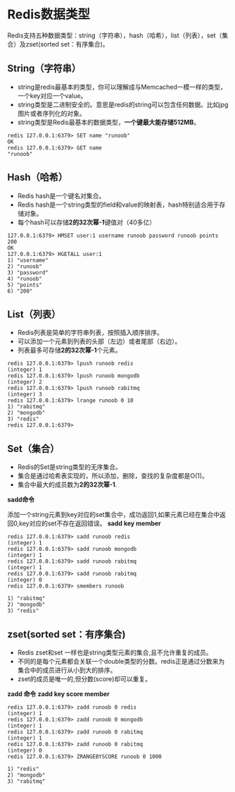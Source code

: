 # Redis数据类型
Redis支持五种数据类型：string（字符串），hash（哈希），list（列表），set（集合）及zset(sorted set：有序集合)。
## String（字符串）
* string是redis最基本的类型，你可以理解成与Memcached一模一样的类型，一个key对应一个value。
* string类型是二进制安全的。意思是redis的string可以包含任何数据。比如jpg图片或者序列化的对象。
* string类型是Redis最基本的数据类型，**一个键最大能存储512MB**。

```
redis 127.0.0.1:6379> SET name "runoob"
OK
redis 127.0.0.1:6379> GET name
"runoob"
```

## Hash（哈希）
* Redis hash是一个键名对集合。
* Redis hash是一个string类型的field和value的映射表，hash特别适合用于存储对象。
* 每个hash可以存储**2的32次幂-1**键值对（40多亿）
```
127.0.0.1:6379> HMSET user:1 username runoob password runoob points 200
OK
127.0.0.1:6379> HGETALL user:1
1) "username"
2) "runoob"
3) "password"
4) "runoob"
5) "points"
6) "200"
```

## List（列表）
* Redis列表是简单的字符串列表，按照插入顺序排序。
* 可以添加一个元素到列表的头部（左边）或者尾部（右边）。
* 列表最多可存储**2的32次幂-1**个元素。

```
redis 127.0.0.1:6379> lpush runoob redis
(integer) 1
redis 127.0.0.1:6379> lpush runoob mongodb
(integer) 2
redis 127.0.0.1:6379> lpush runoob rabitmq
(integer) 3
redis 127.0.0.1:6379> lrange runoob 0 10
1) "rabitmq"
2) "mongodb"
3) "redis"
redis 127.0.0.1:6379>
```

## Set（集合）
* Redis的Set是string类型的无序集合。
* 集合是通过哈希表实现的，所以添加，删除，查找的复杂度都是O(1)。
* 集合中最大的成员数为**2的32次幂-1**.

**sadd命令**

添加一个string元素到key对应的set集合中，成功返回1,如果元素已经在集合中返回0,key对应的set不存在返回错误。
**sadd key member**

```
redis 127.0.0.1:6379> sadd runoob redis
(integer) 1
redis 127.0.0.1:6379> sadd runoob mongodb
(integer) 1
redis 127.0.0.1:6379> sadd runoob rabitmq
(integer) 1
redis 127.0.0.1:6379> sadd runoob rabitmq
(integer) 0
redis 127.0.0.1:6379> smembers runoob

1) "rabitmq"
2) "mongodb"
3) "redis"
```
## zset(sorted set：有序集合)
* Redis zset和set 一样也是string类型元素的集合,且不允许重复的成员。
* 不同的是每个元素都会关联一个double类型的分数。redis正是通过分数来为集合中的成员进行从小到大的排序。
* zset的成员是唯一的,但分数(score)却可以重复。

**zadd 命令**
**zadd key score member**

```
redis 127.0.0.1:6379> zadd runoob 0 redis
(integer) 1
redis 127.0.0.1:6379> zadd runoob 0 mongodb
(integer) 1
redis 127.0.0.1:6379> zadd runoob 0 rabitmq
(integer) 1
redis 127.0.0.1:6379> zadd runoob 0 rabitmq
(integer) 0
redis 127.0.0.1:6379> ZRANGEBYSCORE runoob 0 1000

1) "redis"
2) "mongodb"
3) "rabitmq"
```

